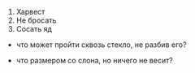 1) Харвест
2) Не бросать
3) Сосать яд
- что может пройти сквозь стекло, не разбив его?

- что размером со слона, но ничего не весит?
